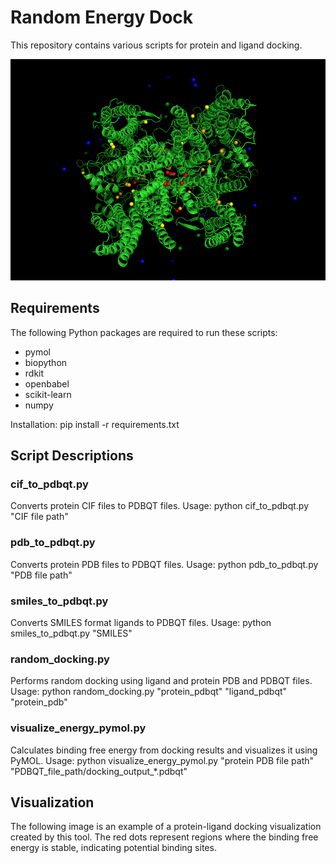 # Random Energy Dock

This repository contains various scripts for protein and ligand docking.



![Protein-Ligand Docking Visualization](image.png)



## Requirements
The following Python packages are required to run these scripts:
- pymol
- biopython
- rdkit
- openbabel
- scikit-learn
- numpy

Installation:
pip install -r requirements.txt

## Script Descriptions

### cif_to_pdbqt.py
Converts protein CIF files to PDBQT files.
Usage:
python cif_to_pdbqt.py "CIF file path"

### pdb_to_pdbqt.py
Converts protein PDB files to PDBQT files.
Usage:
python pdb_to_pdbqt.py "PDB file path"

### smiles_to_pdbqt.py
Converts SMILES format ligands to PDBQT files.
Usage:
python smiles_to_pdbqt.py "SMILES"

### random_docking.py
Performs random docking using ligand and protein PDB and PDBQT files.
Usage:
python random_docking.py "protein_pdbqt" "ligand_pdbqt" "protein_pdb"

### visualize_energy_pymol.py
Calculates binding free energy from docking results and visualizes it using PyMOL.
Usage:
python visualize_energy_pymol.py "protein PDB file path" "PDBQT_file_path/docking_output_*.pdbqt"

## Visualization
The following image is an example of a protein-ligand docking visualization created by this tool. The red dots represent regions where the binding free energy is stable, indicating potential binding sites.



